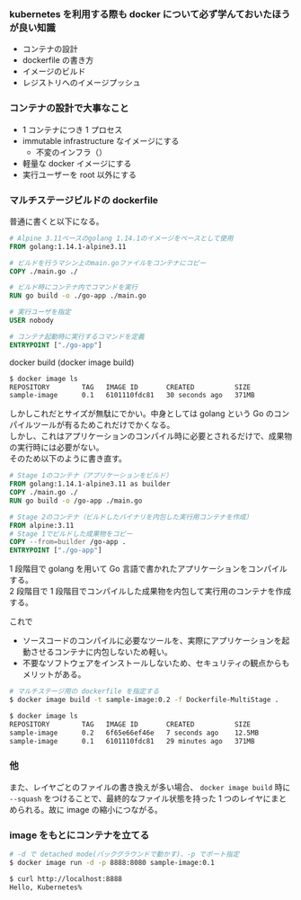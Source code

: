 ### kubernetes を利用する際も docker について必ず学んておいたほうが良い知識

- コンテナの設計
- dockerfile の書き方
- イメージのビルド
- レジストリへのイメージプッシュ

### コンテナの設計で大事なこと

- 1 コンテナにつき 1 プロセス
- immutable infrastructure なイメージにする
  - 不変のインフラ（）
- 軽量な docker イメージにする
- 実行ユーザーを root 以外にする

### マルチステージビルドの dockerfile

普通に書くと以下になる。

```dockerfile
# Alpine 3.11ベースのgolang 1.14.1のイメージをベースとして使用
FROM golang:1.14.1-alpine3.11

# ビルドを行うマシン上のmain.goファイルをコンテナにコピー
COPY ./main.go ./

# ビルド時にコンテナ内でコマンドを実行
RUN go build -o ./go-app ./main.go

# 実行ユーザを指定
USER nobody

# コンテナ起動時に実行するコマンドを定義
ENTRYPOINT ["./go-app"]
```

docker build (docker image build)

```sh
$ docker image ls
REPOSITORY        TAG   IMAGE ID       CREATED          SIZE
sample-image      0.1   6101110fdc81   30 seconds ago   371MB
```

しかしこれだとサイズが無駄にでかい。中身としては golang という Go のコンパイルツールが有るためこれだけでかくなる。  
しかし、これはアプリケーションのコンパイル時に必要とされるだけで、成果物の実行時には必要がない。  
そのため以下のように書き直す。

```dockerfile
# Stage 1のコンテナ（アプリケーションをビルド）
FROM golang:1.14.1-alpine3.11 as builder
COPY ./main.go ./
RUN go build -o /go-app ./main.go

# Stage 2のコンテナ（ビルドしたバイナリを内包した実行用コンテナを作成）
FROM alpine:3.11
# Stage 1でビルドした成果物をコピー
COPY --from=builder /go-app .
ENTRYPOINT ["./go-app"]
```

1 段階目で golang を用いて Go 言語で書かれたアプリケーションをコンパイルする。  
2 段階目で 1 段階目でコンパイルした成果物を内包して実行用のコンテナを作成する。

これで

- ソースコードのコンパイルに必要なツールを、実際にアプリケーションを起動させるコンテナに内包しないため軽い。
- 不要なソフトウェアをインストールしないため、セキュリティの観点からもメリットがある。

```sh
# マルチステージ用の dockerfile を指定する
$ docker image build -t sample-image:0.2 -f Dockerfile-MultiStage .

$ docker image ls 
REPOSITORY        TAG   IMAGE ID       CREATED          SIZE
sample-image      0.2   6f65e66ef46e   7 seconds ago    12.5MB
sample-image      0.1   6101110fdc81   29 minutes ago   371MB
```

### 他

また、レイヤごとのファイルの書き換えが多い場合、 `docker image build` 時に `--squash` をつけることで、最終的なファイル状態を持った 1 つのレイヤにまとめられる。故に image の縮小につながる。

### image をもとにコンテナを立てる

```sh
# -d で detached mode(バックグラウンドで動かす)、-p でポート指定
$ docker image run -d -p 8888:8080 sample-image:0.1

$ curl http://localhost:8888
Hello, Kubernetes%
```
